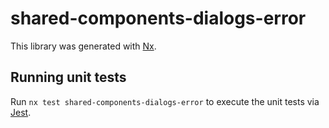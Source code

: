 # shared-components-dialogs-error

This library was generated with [Nx](https://nx.dev).

## Running unit tests

Run `nx test shared-components-dialogs-error` to execute the unit tests via [Jest](https://jestjs.io).

